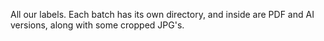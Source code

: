 All our labels. Each batch has its own directory, and inside are PDF and AI versions, along with some cropped JPG's.
